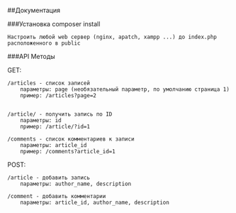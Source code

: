 ##Документация

###Установка
    composer install

    Настроить любой web сервер (nginx, apatch, xampp ...) до index.php расположенного в public

###API Методы

GET:

    /articles - список записей
        параметры: page (необязательный параметр, по умолчанию страница 1)
        пример: /articles?page=2


    /article/ - получить запись по ID
        параметры: id
        пример: /article/?id=1

    /comments - список комментариев к записи
        параметры: article_id
        пример: /comments?article_id=1


POST:


    /article - добавить запись
        параметры: author_name, description

    /comment - добавить комментарии
        параметры: article_id, author_name, description
    